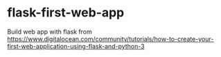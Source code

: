 # flask-first-web-app
Build web app with flask from https://www.digitalocean.com/community/tutorials/how-to-create-your-first-web-application-using-flask-and-python-3
